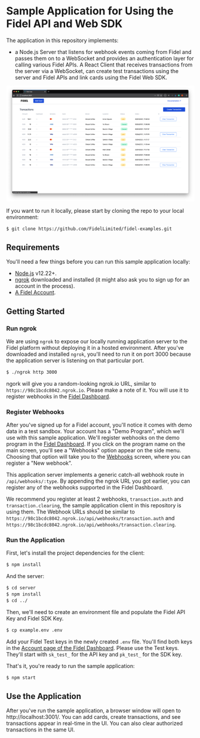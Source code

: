 # Sample Application for Using the Fidel API and Web SDK

The application in this repository implements:
- a Node.js Server that listens for webhook events coming from Fidel and passes them on to a WebSocket and provides an authentication layer for calling various Fidel APIs.
A React Client that receives transactions from the server via a WebSocket, can create test transactions using the server and Fidel APIs and link cards using the Fidel Web SDK.

![screenshot.png](screenshot.png)

If you want to run it locally, please start by cloning the repo to your local environment:

```sh
$ git clone https://github.com/FidelLimited/fidel-examples.git
```

## Requirements

You'll need a few things before you can run this sample application locally:
- [Node.js](https://nodejs.org/en/) v12.22+.
- [ngrok](https://ngrok.com/download) downloaded and installed (it might also ask you to sign up for an account in the process).
- [A Fidel Account](https://dashboard.fidel.uk/sign-up?ref=github-sample).

## Getting Started

### Run ngrok

We are using `ngrok` to expose our locally running application server to the Fidel platform without deploying it in a hosted environment. After you've downloaded and installed `ngrok`, you'll need to run it on port 3000 because the application server is listening on that particular port.

```sh
$ ./ngrok http 3000
```

ngork will give you a random-looking ngrok.io URL, similar to `https://98c1bcdc8042.ngrok.io`. Please make a note of it. You will use it to register webhooks in the [Fidel Dashboard](https://dashboard.fidel.uk/webhooks).

### Register Webhooks

After you've signed up for a Fidel account, you'll notice it comes with demo data in a test sandbox. Your account has a "Demo Program", which we'll use with this sample application. We'll register webhooks on the demo program in the [Fidel Dashboard](https://dashboard.fidel.uk/programs). If you click on the program name on the main screen, you'll see a "Webhooks" option appear on the side menu. Choosing that option will take you to the [Webhooks](https://dashboard.fidel.uk/webhooks) screen, where you can register a "New webhook".

This application server implements a generic catch-all webhook route in `/api/webhooks/:type`. By appending the ngrok URL you got earlier, you can register any of the webhooks supported in the Fidel Dashboard.

We recommend you register at least 2 webhooks, `transaction.auth` and `transaction.clearing`, the sample application client in this repository is using them. The Webhook URLs should be similar to `https://98c1bcdc8042.ngrok.io/api/webhooks/transaction.auth` and `https://98c1bcdc8042.ngrok.io/api/webhooks/transaction.clearing`.

### Run the Application

First, let's install the project dependencies for the client:

```sh
$ npm install
```

And the server:

```sh
$ cd server
$ npm install
$ cd ../
```

Then, we'll need to create an environment file and populate the Fidel API Key and Fidel SDK Key. 

```sh
$ cp example.env .env
```
Add your Fidel Test keys in the newly created `.env` file. You'll find both keys in the [Account page of the Fidel Dashboard](https://dashboard.fidel.uk/account/plan). Please use the Test keys. They'll start with `sk_test_` for the API key and `pk_test_` for the SDK key.

That's it, you're ready to run the sample application:

```sh
$ npm start
```

## Use the Application

After you've run the sample application, a browser window will open to http://localhost:3001/. You can add cards, create transactions, and see transactions appear in real-time in the UI. You can also clear authorized transactions in the same UI.